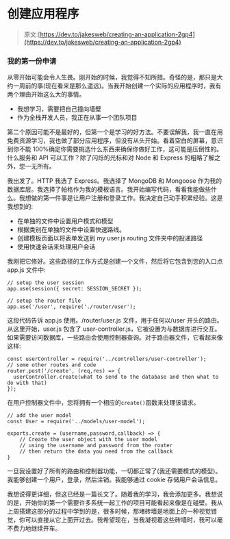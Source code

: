# 创建应用程序

> 原文:[https://dev.to/jakesweb/creating-an-application-2gp4](https://dev.to/jakesweb/creating-an-application-2gp4)

### [](#my-first-application)我的第一份申请

从零开始可能会令人生畏。刚开始的时候，我觉得不知所措。奇怪的是，那只是大约一周前的事(现在看来是那么遥远)。当我开始创建一个实际的应用程序时，我有两个理由开始这么大的事情。

*   我想学习，需要把自己撞向墙壁
*   作为全栈开发人员，我正在从事一个团队项目

第二个原因可能不是最好的，但第一个是学习的好方法。不要误解我，我一直在用免费资源学习，我也做了部分应用程序，但没有从头开始。看着空白的屏幕，意识到你不能 100%确定你需要挑选什么东西来确保你做好工作，这可能是压倒性的。什么服务和 API 可以工作？除了闪烁的光标和对 Node 和 Express 的粗略了解之外，您一无所有。

我出发了。HTTP 我选了 Express。我选择了 MongoDB 和 Mongoose 作为我的数据库层。我选择了帕格作为我的模板语言。我开始编写代码，看看我能做些什么。我想做的第一件事是让用户注册和登录工作。我决定自己动手积累经验。这是我想到的:

*   在单独的文件中设置用户模式和模型
*   根据类别在单独的文件中设置快速路线。
*   创建模板页面以将表单发送到 my user.js routing 文件夹中的投递路径
*   使用快速会话来处理用户会话

我刚把它修好。这些路径的工作方式是创建一个文件，然后将它包含到您的入口点 app.js 文件中:

```
// setup the user session
app.use(session({ secret: SESSION_SECRET });

// setup the router file
app.use('/user', require('./router/user'); 
```

这段代码告诉 app.js 使用。/router/user.js 文件，用于任何以/user 开头的路由。从这里开始，user.js 包含了 user-controller.js，它被设置为与数据库进行交互。如果需要访问数据库，一些路由会使用控制器查询。对于路由器文件，它看起来像这样:

```
const userController = require('../controllers/user-controller');
// some other routes and code
router.post('/create', (req,res) => {
  userController.create(what to send to the database and then what to do with that)
}); 
```

在用户控制器文件中，您将拥有一个相应的`create()`函数来处理该请求。

```
// add the user model
const User = require('../models/user-model');

exports.create = (username,password,callback) => {
    // Create the user object with the user model
    // using the username and password from the router
    // then return the data you need from the callback
} 
```

一旦我设置好了所有的路由和控制器功能，一切都正常了(我还需要模式的模型)。我能够创建一个用户，登录，然后注销。我能够通过 cookie 存储用户会话信息。

我想说得更详细，但这已经是一篇长文了。随着我的学习，我会添加更多。我想说的是，开始你的第一个需要许多系统一起工作的项目可能看起来像是在碰壁。我从上周搭建这部分的过程中学到的是，很多时候，那堵砖墙是地面上的一种视觉错觉，你可以直接从它上面开过去。我希望现在，当我凝视着这些砖墙时，我可以毫不费力地继续开车。